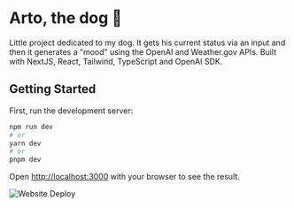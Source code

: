 # Arto, the dog 🐶

Little project dedicated to my dog. It gets his current status via an input and then it generates a "mood" using the OpenAI and Weather.gov APIs. Built with NextJS, React, Tailwind, TypeScript and OpenAI SDK.

## Getting Started

First, run the development server:

```bash
npm run dev
# or
yarn dev
# or
pnpm dev
```

Open [http://localhost:3000](http://localhost:3000) with your browser to see the result.

![Website Deploy](https://deploy-badge.vercel.app/?url=https://arto.vercel.app&name=Arto)